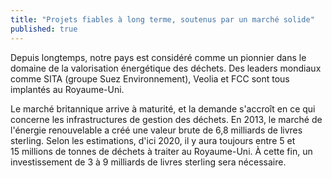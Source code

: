 ```yaml
---
title: "Projets fiables à long terme, soutenus par un marché solide"
published: true
---
```

Depuis longtemps, notre pays est considéré comme un pionnier dans le domaine de la valorisation énergétique des déchets. Des leaders mondiaux comme SITA (groupe Suez Environnement), Veolia et FCC sont tous implantés au Royaume-Uni. 

Le marché britannique arrive à maturité, et la demande s'accroît en ce qui concerne les infrastructures de gestion des déchets. En 2013, le marché de l'énergie renouvelable a créé une valeur brute de 6,8 milliards de livres sterling. Selon les estimations, d'ici 2020, il y aura toujours entre 5 et 15 millions de tonnes de déchets à traiter au Royaume-Uni. À cette fin, un investissement de 3 à 9 milliards de livres sterling sera nécessaire.
